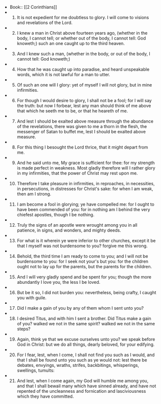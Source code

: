 - Book:: [[2 Corinthians]]
- 1. It is not expedient for me doubtless to glory. I will come to visions and revelations of the Lord.
- 2. I knew a man in Christ above fourteen years ago, (whether in the body, I cannot tell; or whether out of the body, I cannot tell: God knoweth;) such an one caught up to the third heaven.
- 3. And I knew such a man, (whether in the body, or out of the body, I cannot tell: God knoweth;)
- 4. How that he was caught up into paradise, and heard unspeakable words, which it is not lawful for a man to utter.
- 5. Of such an one will I glory: yet of myself I will not glory, but in mine infirmities.
- 6. For though I would desire to glory, I shall not be a fool; for I will say the truth: but now I forbear, lest any man should think of me above that which he seeth me to be, or that he heareth of me.
- 7. And lest I should be exalted above measure through the abundance of the revelations, there was given to me a thorn in the flesh, the messenger of Satan to buffet me, lest I should be exalted above measure.
- 8. For this thing I besought the Lord thrice, that it might depart from me.
- 9. And he said unto me, My grace is sufficient for thee: for my strength is made perfect in weakness. Most gladly therefore will I rather glory in my infirmities, that the power of Christ may rest upon me.
- 10. Therefore I take pleasure in infirmities, in reproaches, in necessities, in persecutions, in distresses for Christ's sake: for when I am weak, then am I strong.
- 11. I am become a fool in glorying; ye have compelled me: for I ought to have been commended of you: for in nothing am I behind the very chiefest apostles, though I be nothing.
- 12. Truly the signs of an apostle were wrought among you in all patience, in signs, and wonders, and mighty deeds.
- 13. For what is it wherein ye were inferior to other churches, except it be that I myself was not burdensome to you? forgive me this wrong.
- 14. Behold, the third time I am ready to come to you; and I will not be burdensome to you: for I seek not your's but you: for the children ought not to lay up for the parents, but the parents for the children.
- 15. And I will very gladly spend and be spent for you; though the more abundantly I love you, the less I be loved.
- 16. But be it so, I did not burden you: nevertheless, being crafty, I caught you with guile.
- 17. Did I make a gain of you by any of them whom I sent unto you?
- 18. I desired Titus, and with him I sent a brother. Did Titus make a gain of you? walked we not in the same spirit? walked we not in the same steps?
- 19. Again, think ye that we excuse ourselves unto you? we speak before God in Christ: but we do all things, dearly beloved, for your edifying.
- 20. For I fear, lest, when I come, I shall not find you such as I would, and that I shall be found unto you such as ye would not: lest there be debates, envyings, wraths, strifes, backbitings, whisperings, swellings, tumults:
- 21. And lest, when I come again, my God will humble me among you, and that I shall bewail many which have sinned already, and have not repented of the uncleanness and fornication and lasciviousness which they have committed.
